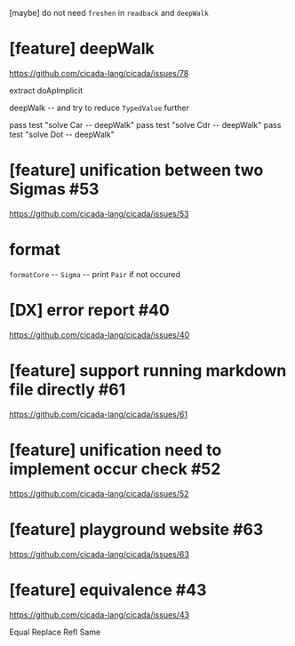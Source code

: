 [maybe] do not need `freshen` in `readback` and `deepWalk`

# [feature] deepWalk

https://github.com/cicada-lang/cicada/issues/78

extract doApImplicit

deepWalk -- and try to reduce `TypedValue` further

pass test "solve Car -- deepWalk"
pass test "solve Cdr -- deepWalk"
pass test "solve Dot -- deepWalk"

# [feature] unification between two Sigmas #53

https://github.com/cicada-lang/cicada/issues/53

# format

`formatCore` -- `Sigma` -- print `Pair` if not occured

# [DX] error report #40

https://github.com/cicada-lang/cicada/issues/40

# [feature] support running markdown file directly #61

https://github.com/cicada-lang/cicada/issues/61

# [feature] unification need to implement occur check #52

https://github.com/cicada-lang/cicada/issues/52

# [feature] playground website #63

https://github.com/cicada-lang/cicada/issues/63

# [feature] equivalence #43

https://github.com/cicada-lang/cicada/issues/43

Equal
Replace
Refl
Same
